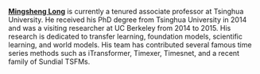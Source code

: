 [**Mingsheng Long**](https://ise.thss.tsinghua.edu.cn/~mlong/) is currently a tenured associate professor at Tsinghua University. He received his PhD degree from Tsinghua University in 2014 and was a visiting researcher at UC Berkeley from 2014 to 2015. His research is dedicated to transfer learning, foundation models, scientific learning, and world models. His team has contributed several famous time series methods such as iTransformer, Timexer, Timesnet, and a recent family of Sundial TSFMs. 
